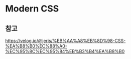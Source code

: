 # Modern CSS

## 참고

https://velog.io/@jeris/%EB%AA%A8%EB%8D%98-CSS-%EA%B8%B0%EC%88%A0-%EC%95%8C%EC%95%84%EB%B3%B4%EA%B8%B0
